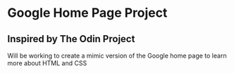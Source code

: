 # Google Home Page Project
## Inspired by The Odin Project
Will be working to create a mimic version of the Google home page to learn more about 
HTML and CSS